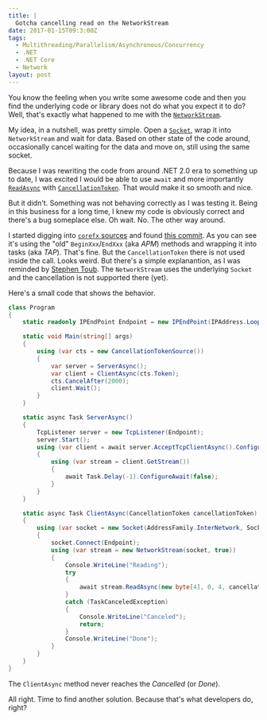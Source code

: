 ```yaml
---
title: |
  Gotcha cancelling read on the NetworkStream
date: 2017-01-15T09:3:00Z
tags:
  - Multithreading/Parallelism/Asynchronous/Concurrency
  - .NET
  - .NET Core
  - Network
layout: post
---
```

You know the feeling when you write some awesome code and then you find the underlying code or library does not do what you expect it to do? Well, that's exactly what happened to me with the [`NetworkStream`][1].

<!-- excerpt -->

My idea, in a nutshell, was pretty simple. Open a [`Socket`][2], wrap it into `NetworkStream` and wait for data. Based on other state of the code around, occasionally cancel waiting for the data and move on, still using the same socket.

Because I was rewriting the code from around .NET 2.0 era to something up to date, I was excited I would be able to use `await` and more importantly [`ReadAsync`][3] with [`CancellationToken`][4]. That would make it so smooth and nice.

But it didn't. Something was not behaving correctly as I was testing it. Being in this business for a long time, I knew my code is obviously correct and there's a bug someplace else. Oh wait. No. The other way around.

I started digging into [`corefx` sources][5] and found [this commit][6]. As you can see it's using the "old" `BeginXxx`/`EndXxx` (aka _APM_) methods and wrapping it into tasks (aka _TAP_). That's fine. But the `CancellationToken` there is not used inside the call. Looks weird. But there's a simple explanantion, as I was reminded by [Stephen Toub][7]. The `NetworkStream` uses the underlying `Socket` and the cancellation is not supported there (yet).

Here's a small code that shows the behavior.

```csharp
class Program
{
	static readonly IPEndPoint Endpoint = new IPEndPoint(IPAddress.Loopback, 6666);

	static void Main(string[] args)
	{
		using (var cts = new CancellationTokenSource())
		{
			var server = ServerAsync();
			var client = ClientAsync(cts.Token);
			cts.CancelAfter(2000);
			client.Wait();
		}
	}

	static async Task ServerAsync()
	{
		TcpListener server = new TcpListener(Endpoint);
		server.Start();
		using (var client = await server.AcceptTcpClientAsync().ConfigureAwait(false))
		{
			using (var stream = client.GetStream())
			{
				await Task.Delay(-1).ConfigureAwait(false);
			}
		}
	}

	static async Task ClientAsync(CancellationToken cancellationToken)
	{
		using (var socket = new Socket(AddressFamily.InterNetwork, SocketType.Stream, ProtocolType.Tcp))
		{
			socket.Connect(Endpoint);
			using (var stream = new NetworkStream(socket, true))
			{
				Console.WriteLine("Reading");
				try
				{
					await stream.ReadAsync(new byte[4], 0, 4, cancellationToken).ConfigureAwait(false);
				}
				catch (TaskCanceledException)
				{
					Console.WriteLine("Canceled");
					return;
				}
				Console.WriteLine("Done");
			}
		}
	}
}
```

The `ClientAsync` method never reaches the _Cancelled_ (or _Done_).

All right. Time to find another solution. Because that's what developers do, right?

[1]: https://msdn.microsoft.com/en-us/library/system.net.sockets.networkstream%28v=vs.110%29.aspx
[2]: https://msdn.microsoft.com/en-us/library/system.net.sockets.socket(v=vs.110).aspx
[3]: https://msdn.microsoft.com/en-us/library/hh193669(v=vs.110).aspx
[4]: https://msdn.microsoft.com/en-us/library/system.threading.cancellationtoken(v=vs.110).aspx
[5]: https://github.com/dotnet/corefx/
[6]: https://github.com/dotnet/corefx/pull/3710/commits/1c5957c4e80a140a92a1b4d11bcc32e106cbc650#diff-def9cb2dea315c3597e12e58779f18bbR973
[7]: https://github.com/stephentoub